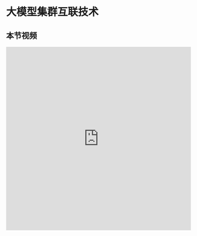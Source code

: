 <!--Copyright © ZOMI 适用于[License](https://github.com/Infrasys-AI/AIInfra)版权许可-->

# 大模型集群互联技术


## 本节视频

<html>
<iframe src="https://player.bilibili.com/player.html?aid=1356081426&bvid=BV1Wz421q7SV&cid=1602896751&page=1&as_wide=1&high_quality=1&danmaku=0&autoplay=0" width="100%" height="500" scrolling="no" border="0" frameborder="no" framespacing="0" allowfullscreen="true"></iframe>
</html>